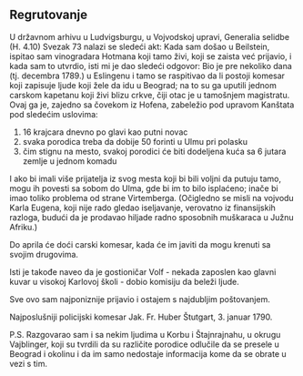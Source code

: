 ## Regrutovanje

U državnom arhivu u Ludvigsburgu, u Vojvodskoj upravi, Generalia selidbe (H. 4.10) Svezak 73 nalazi se sledeći akt: Kada sam došao u Beilstein, ispitao sam vinogradara Hotmana koji tamo živi, koji se zaista već prijavio, i kada sam to utvrdio, isti mi je dao sledeći odgovor: Bio je pre nekoliko dana (tj. decembra 1789.) u Eslingenu i tamo se raspitivao da li postoji komesar koji zapisuje ljude koji žele da idu u Beograd; na to su ga uputili jednom carskom kapetanu koji živi blizu crkve, čiji otac je u tamošnjem magistratu. Ovaj ga je, zajedno sa čovekom iz Hofena, zabeležio pod upravom Kanštata pod sledećim uslovima:

1. 16 krajcara dnevno po glavi kao putni novac
2. svaka porodica treba da dobije 50 forinti u Ulmu pri polasku
3. čim stignu na mesto, svakoj porodici će biti dodeljena kuća sa 6 jutara zemlje u jednom komadu

I ako bi imali više prijatelja iz svog mesta koji bi bili voljni da putuju tamo, mogu ih povesti sa sobom do Ulma, gde bi im to bilo isplaćeno; inače bi imao toliko problema od strane Virtemberga. (Očigledno se misli na vojvodu Karla Eugena, koji nije rado gledao iseljavanje, verovatno iz finansijskih razloga, budući da je prodavao hiljade radno sposobnih muškaraca u Južnu Afriku.)

Do aprila će doći carski komesar, kada će im javiti da mogu krenuti sa svojim drugovima.

Isti je takođe naveo da je gostioničar Volf - nekada zaposlen kao glavni kuvar u visokoj Karlovoj školi - dobio komisiju da beleži ljude.

Sve ovo sam najponiznije prijavio i ostajem s najdubljim poštovanjem.

Najposlušniji policijski komesar Jak. Fr. Huber Štutgart, 3. januar 1790.

P.S. Razgovarao sam i sa nekim ljudima u Korbu i Štajnrajnahu, u okrugu Vajblinger, koji su tvrdili da su različite porodice odlučile da se presele u Beograd i okolinu i da im samo nedostaje informacija kome da se obrate u vezi s tim.